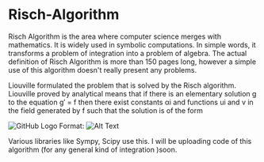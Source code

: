 # Risch-Algorithm

Risch Algorithm is the area where computer science merges with mathematics.
It is widely used in symbolic computations. In simple words, it transforms a problem of integration
into a problem of algebra. 
The actual definition of Risch Algorithm is more than 150 pages long, however a simple use of this algorithm
doesn't really present any problems.

Liouville formulated the problem that is solved by the Risch algorithm. Liouville proved by analytical means that if there is an elementary solution g to the equation g′ = f then there exist constants αi and functions ui and v in the field generated by f such that the solution is of the form

![GitHub Logo](https://wikimedia.org/api/rest_v1/media/math/render/svg/50212745bbdbd8433fbfe3fe035d4548ee454a87)
Format: ![Alt Text](url)
    
    
Various libraries like Sympy, Scipy use this.
I will be uploading code of this algorithm (for any general kind of integration )soon. 
